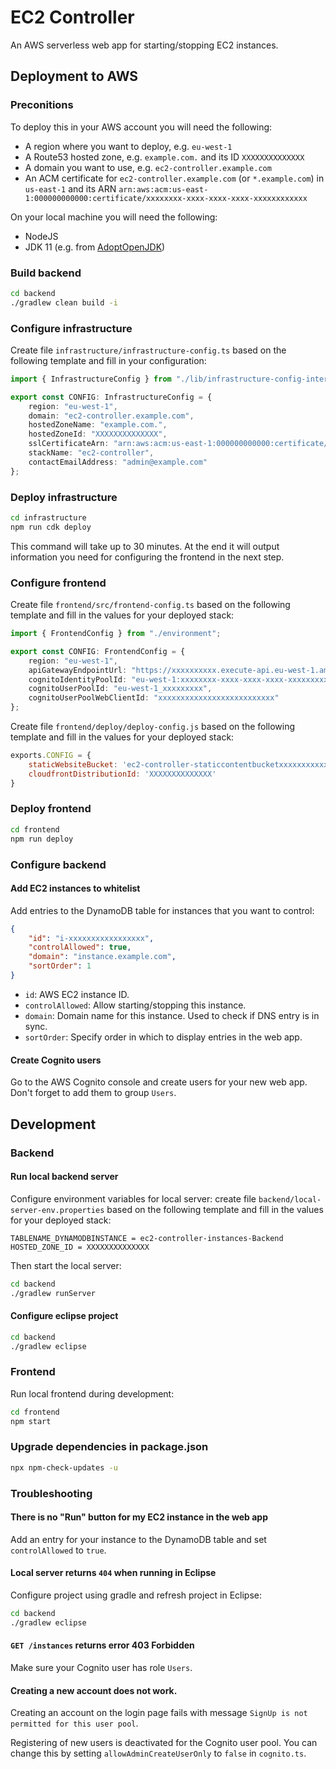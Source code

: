 # EC2 Controller

An AWS serverless web app for starting/stopping EC2 instances.

## Deployment to AWS

### Preconitions

To deploy this in your AWS account you will need the following:

* A region where you want to deploy, e.g. `eu-west-1`
* A Route53 hosted zone, e.g. `example.com.` and its ID `XXXXXXXXXXXXXX`
* A domain you want to use, e.g. `ec2-controller.example.com`
* An ACM certificate for `ec2-controller.example.com` (or `*.example.com`) in `us-east-1` and its ARN `arn:aws:acm:us-east-1:000000000000:certificate/xxxxxxxx-xxxx-xxxx-xxxx-xxxxxxxxxxxx`

On your local machine you will need the following:

* NodeJS
* JDK 11 (e.g. from [AdoptOpenJDK](https://adoptopenjdk.net/?variant=openjdk11&jvmVariant=hotspot))

### Build backend

```bash
cd backend
./gradlew clean build -i
```

### Configure infrastructure

Create file `infrastructure/infrastructure-config.ts` based on the following template and fill in your configuration:

```typescript
import { InfrastructureConfig } from "./lib/infrastructure-config-interface";

export const CONFIG: InfrastructureConfig = {
    region: "eu-west-1",
    domain: "ec2-controller.example.com",
    hostedZoneName: "example.com.",
    hostedZoneId: "XXXXXXXXXXXXXX",
    sslCertificateArn: "arn:aws:acm:us-east-1:000000000000:certificate/xxxxxxxx-xxxx-xxxx-xxxx-xxxxxxxxxxxx",
    stackName: "ec2-controller",
    contactEmailAddress: "admin@example.com"
};
```

### Deploy infrastructure

```bash
cd infrastructure
npm run cdk deploy
```

This command will take up to 30 minutes. At the end it will output information you need for configuring the frontend in the next step.

### Configure frontend

Create file `frontend/src/frontend-config.ts` based on the following template and fill in the values for your deployed stack:

```typescript
import { FrontendConfig } from "./environment";

export const CONFIG: FrontendConfig = {
    region: "eu-west-1",
    apiGatewayEndpointUrl: "https://xxxxxxxxxx.execute-api.eu-west-1.amazonaws.com/prod",
    cognitoIdentityPoolId: "eu-west-1:xxxxxxxx-xxxx-xxxx-xxxx-xxxxxxxxxxxx",
    cognitoUserPoolId: "eu-west-1_xxxxxxxxx",
    cognitoUserPoolWebClientId: "xxxxxxxxxxxxxxxxxxxxxxxxxx"
};
```

Create file `frontend/deploy/deploy-config.js` based on the following template and fill in the values for your deployed stack:

```javascript
exports.CONFIG = {
    staticWebsiteBucket: 'ec2-controller-staticcontentbucketxxxxxxxxxxxxxxxxxxxxxx',
    cloudfrontDistributionId: 'XXXXXXXXXXXXXX'
}
```

### Deploy frontend

```bash
cd frontend
npm run deploy
```

### Configure backend

#### Add EC2 instances to whitelist

Add entries to the DynamoDB table for instances that you want to control:

```json
{
    "id": "i-xxxxxxxxxxxxxxxxx",
    "controlAllowed": true,
    "domain": "instance.example.com",
    "sortOrder": 1
}
```

* `id`: AWS EC2 instance ID.
* `controlAllowed`: Allow starting/stopping this instance.
* `domain`: Domain name for this instance. Used to check if DNS entry is in sync.
* `sortOrder`: Specify order in which to display entries in the web app.

#### Create Cognito users

Go to the AWS Cognito console and create users for your new web app. Don't forget to add them to group `Users`.

## Development

### Backend

#### Run local backend server

Configure environment variables for local server: create file `backend/local-server-env.properties` based on the following template and fill in the values for your deployed stack:

```properties
TABLENAME_DYNAMODBINSTANCE = ec2-controller-instances-Backend
HOSTED_ZONE_ID = XXXXXXXXXXXXXX
```

Then start the local server:

```bash
cd backend
./gradlew runServer
```

#### Configure eclipse project

```bash
cd backend
./gradlew eclipse
```

### Frontend

Run local frontend during development:

```bash
cd frontend
npm start
```

### Upgrade dependencies in package.json

```bash
npx npm-check-updates -u
```

### Troubleshooting

#### There is no "Run" button for my EC2 instance in the web app

Add an entry for your instance to the DynamoDB table and set `controlAllowed` to `true`.

#### Local server returns `404` when running in Eclipse

Configure project using gradle and refresh project in Eclipse:

```bash
cd backend
./gradlew eclipse
```

#### `GET /instances` returns error 403 Forbidden

Make sure your Cognito user has role `Users`.

#### Creating a new account does not work.

Creating an account on the login page fails with message `SignUp is not permitted for this user pool`.

Registering of new users is deactivated for the Cognito user pool. You can change this by setting `allowAdminCreateUserOnly` to `false` in `cognito.ts`.
